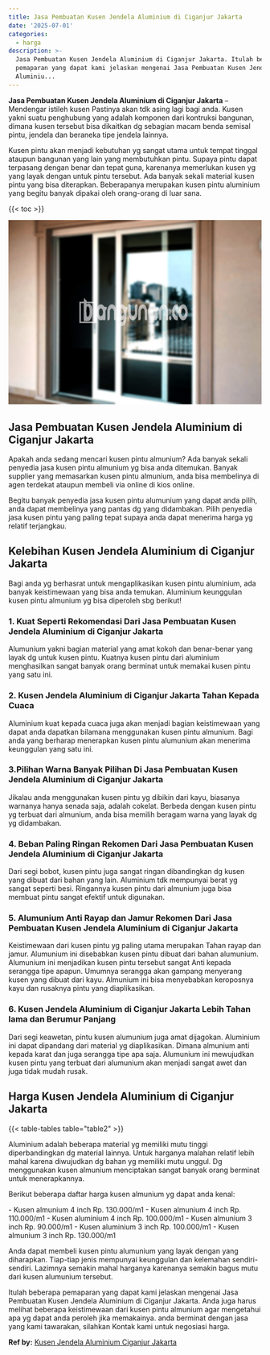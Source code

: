 ```yaml
---
title: Jasa Pembuatan Kusen Jendela Aluminium di Ciganjur Jakarta
date: '2025-07-01'
categories:
  - harga
description: >-
  Jasa Pembuatan Kusen Jendela Aluminium di Ciganjur Jakarta. Itulah beberapa
  pemaparan yang dapat kami jelaskan mengenai Jasa Pembuatan Kusen Jendela
  Aluminiu...
---
```


**Jasa Pembuatan Kusen Jendela Aluminium di Ciganjur Jakarta** – Mendengar istileh kusen Pastinya akan tdk asing lagi bagi anda. Kusen yakni suatu penghubung yang adalah komponen dari kontruksi bangunan, dimana kusen tersebut bisa dikaitkan dg sebagian macam benda semisal pintu, jendela dan beraneka tipe jendela lainnya.

Kusen pintu akan menjadi kebutuhan yg sangat utama untuk tempat tinggal ataupun bangunan yang lain yang membutuhkan pintu. Supaya pintu dapat terpasang dengan benar dan tepat guna, karenanya memerlukan kusen yg yang layak dengan untuk pintu tersebut. Ada banyak sekali material kusen pintu yang bisa diterapkan. Beberapanya merupakan kusen pintu aluminium yang begitu banyak dipakai oleh orang-orang di luar sana.

{{< toc >}}

![Jasa Pembuatan Kusen Jendela Aluminium di Ciganjur Jakarta](/images/harga-kusen-jendela-alumunium-18.png)

## Jasa Pembuatan Kusen Jendela Aluminium di Ciganjur Jakarta

Apakah anda sedang mencari kusen pintu almunium? Ada banyak sekali penyedia jasa kusen pintu almunium yg bisa anda ditemukan. Banyak supplier yang memasarkan kusen pintu almunium, anda bisa membelinya di agen terdekat ataupun membeli via online di kios online.

Begitu banyak penyedia jasa kusen pintu alumunium yang dapat anda pilih, anda dapat membelinya yang pantas dg yang didambakan. Pilih penyedia jasa kusen pintu yang paling tepat supaya anda dapat menerima harga yg relatif terjangkau.

## Kelebihan Kusen Jendela Aluminium di Ciganjur Jakarta

Bagi anda yg berhasrat untuk mengaplikasikan kusen pintu aluminium, ada banyak keistimewaan yang bisa anda temukan. Aluminium keunggulan kusen pintu almunium yg bisa diperoleh sbg berikut!

### 1\. Kuat Seperti Rekomendasi Dari Jasa Pembuatan Kusen Jendela Aluminium di Ciganjur Jakarta

Alumunium yakni bagian material yang amat kokoh dan benar-benar yang layak dg untuk kusen pintu. Kuatnya kusen pintu dari aluminium menghasilkan sangat banyak orang berminat untuk memakai kusen pintu yang satu ini.

### 2\. Kusen Jendela Aluminium di Ciganjur Jakarta Tahan Kepada Cuaca

Aluminium kuat kepada cuaca juga akan menjadi bagian keistimewaan yang dapat anda dapatkan bilamana menggunakan kusen pintu almunium. Bagi anda yang berharap menerapkan kusen pintu alumunium akan menerima keunggulan yang satu ini.

### 3.Pilihan Warna Banyak Pilihan Di Jasa Pembuatan Kusen Jendela Aluminium di Ciganjur Jakarta

Jikalau anda menggunakan kusen pintu yg dibikin dari kayu, biasanya warnanya hanya senada saja, adalah cokelat. Berbeda dengan kusen pintu yg terbuat dari almunium, anda bisa memilih beragam warna yang layak dg yg didambakan.

### 4\. Beban Paling Ringan Rekomen Dari Jasa Pembuatan Kusen Jendela Aluminium di Ciganjur Jakarta

Dari segi bobot, kusen pintu juga sangat ringan dibandingkan dg kusen yang dibuat dari bahan yang lain. Aluminium tdk mempunyai berat yg sangat seperti besi. Ringannya kusen pintu dari almunium juga bisa membuat pintu sangat efektif untuk digunakan.

### 5\. Alumunium Anti Rayap dan Jamur Rekomen Dari Jasa Pembuatan Kusen Jendela Aluminium di Ciganjur Jakarta

Keistimewaan dari kusen pintu yg paling utama merupakan Tahan rayap dan jamur. Alumunium ini disebabkan kusen pintu dibuat dari bahan alumunium. Alumunium ini menjadikan kusen pintu tersebut sangat Anti kepada serangga tipe apapun. Umumnya serangga akan gampang menyerang kusen yang dibuat dari kayu. Almunium ini bisa menyebabkan keroposnya kayu dan rusaknya pintu yang diaplikasikan.

### 6\. Kusen Jendela Aluminium di Ciganjur Jakarta Lebih Tahan lama dan Berumur Panjang

Dari segi keawetan, pintu kusen alumunium juga amat dijagokan. Aluminium ini dapat dipandang dari material yg diaplikasikan. Dimana almunium anti kepada karat dan juga serangga tipe apa saja. Alumunium ini mewujudkan kusen pintu yang terbuat dari alumunium akan menjadi sangat awet dan juga tidak mudah rusak.

## Harga Kusen Jendela Aluminium di Ciganjur Jakarta

{{< table-tables table="table2" >}}

Aluminium adalah beberapa material yg memiliki mutu tinggi diperbandingkan dg material lainnya. Untuk harganya malahan relatif lebih mahal karena diwujudkan dg bahan yg memiliki mutu unggul. Dg menggunakan kusen almunium menciptakan sangat banyak orang berminat untuk menerapkannya.

Berikut beberapa daftar harga kusen almunium yg dapat anda kenal:

\- Kusen almunium 4 inch Rp. 130.000/m1 - Kusen almunium 4 inch Rp. 110.000/m1 - Kusen aluminium 4 inch Rp. 100.000/m1 - Kusen almunium 3 inch Rp. 90.000/m1 - Kusen aluminium 3 inch Rp. 100.000/m1 - Kusen almunium 3 inch Rp. 130.000/m1

Anda dapat membeli kusen pintu alumunium yang layak dengan yang diharapkan. Tiap-tiap jenis mempunyai keunggulan dan kelemahan sendiri-sendiri. Lazimnya semakin mahal harganya karenanya semakin bagus mutu dari kusen alumunium tersebut.

Itulah beberapa pemaparan yang dapat kami jelaskan mengenai Jasa Pembuatan Kusen Jendela Aluminium di Ciganjur Jakarta. Anda juga harus melihat beberapa keistimewaan dari kusen pintu almunium agar mengetahui apa yg dapat anda peroleh jika memakainya. anda berminat dengan jasa yang kami tawarakan, silahkan Kontak kami untuk negosiasi harga.

**Ref by:** [Kusen Jendela Aluminium Ciganjur Jakarta](https://id.wikipedia.org/wiki/Kusen)
